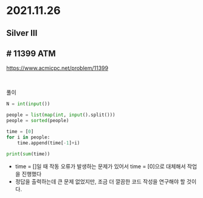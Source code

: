 # 2021.11.26

## Silver III

## # 11399 ATM

https://www.acmicpc.net/problem/11399

<br/>

풀이 

```python
N = int(input())

people = list(map(int, input().split()))
people = sorted(people)

time = [0]
for i in people:
    time.append(time[-1]+i)

print(sum(time))
```

* time = []일 때 작동 오류가 발생하는 문제가 있어서 time = [0]으로 대체해서 작업을 진행했다
* 정답을 출력하는데 큰 문제 없었지만, 조금 더 깔끔한 코드 작성을 연구해야 할 것이다.

